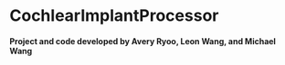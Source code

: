# CochlearImplantProcessor

#### Project and code developed by Avery Ryoo, Leon Wang, and Michael Wang